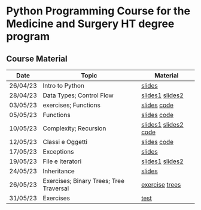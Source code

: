 # Python Programming Course for the Medicine and Surgery HT degree program

## Course Material
**Date** | **Topic** | **Material** |
---------|-----------|--------------|
26/04/23 | Intro to Python | [slides](./slides/00_intro.pdf)|
28/04/23 | Data Types; Control Flow | [slides1](./slides/01_data_types.pdf) [slides2](./slides/02_control_flow.pdf)|
03/05/23 | exercises; Functions | [slides](./slides/03_functions.pdf) [code](./code/01exercises/)|
05/05/23 | Functions | [slides](./slides/03_functions.pdf) [code](./code/02recursion/)|
10/05/23 | Complexity; Recursion | [slides1](./slides/04_complexity.pdf) [slides2](./slides/05_recursion.pdf) [code](./code/03recursion/)|
12/05/23 | Classi e Oggetti | [slides](./slides/06_classi_oggetti.pdf) [code](./code/04classes/)|
17/05/23| Exceptions |[slides](./slides/07_eccezioni.pdf) 
19/05/23| File e Iteratori| [slides1](./slides/08_files.pdf) [slides2](./slides/09_iteratori.pdf)|
24/05/23| Inheritance  | [slides](./slides/10_Inheritance.pdf)
26/05/23| Exercises; Binary Trees; Tree Traversal | [exercise](./code/08spell_check/) [trees](./code/09trees/)|
31/05/23| Exercises | [test](./code/10exam_test/)|